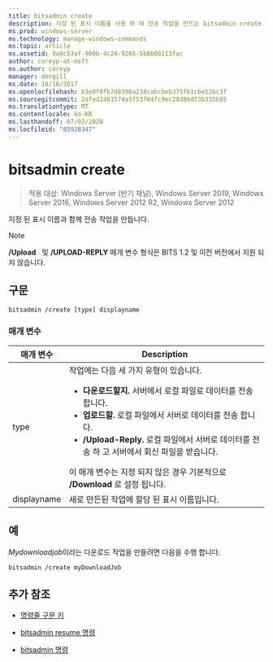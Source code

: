 ```yaml
---
title: bitsadmin create
description: 지정 된 표시 이름을 사용 하 여 전송 작업을 만드는 bitsadmin create 명령에 대 한 참조 문서입니다.
ms.prod: windows-server
ms.technology: manage-windows-commands
ms.topic: article
ms.assetid: 9a8c53af-900b-4c24-9265-5b8b08213fac
author: coreyp-at-msft
ms.author: coreyp
manager: dongill
ms.date: 10/16/2017
ms.openlocfilehash: b3e0f8fb7d8396a238cabcbeb375f61cbe526c3f
ms.sourcegitcommit: 2afed2461574a3f53f84fc9ec28d86df3b335685
ms.translationtype: MT
ms.contentlocale: ko-KR
ms.lasthandoff: 07/02/2020
ms.locfileid: "85928347"
---
```

# <a name="bitsadmin-create"></a>bitsadmin create

> 적용 대상: Windows Server (반기 채널), Windows Server 2019, Windows Server 2016, Windows Server 2012 R2, Windows Server 2012

지정 된 표시 이름과 함께 전송 작업을 만듭니다.

> [!NOTE]
> **/Upload**   및 **/UPLOAD-REPLY** 매개 변수 형식은 BITS 1.2 및 이전 버전에서 지원 되지 않습니다.

## <a name="syntax"></a>구문

```
bitsadmin /create [type] displayname
```

### <a name="parameters"></a>매개 변수

| 매개 변수 | Description |
| ------- | -------- |
| type | 작업에는 다음 세 가지 유형이 있습니다.<ul><li>**다운로드할지.** 서버에서 로컬 파일로 데이터를 전송 합니다.</li><li>**업로드할.** 로컬 파일에서 서버로 데이터를 전송 합니다.</li><li>**/Upload-Reply.** 로컬 파일에서 서버로 데이터를 전송 하 고 서버에서 회신 파일을 받습니다.</li></ul>이 매개 변수는 지정 되지 않은 경우 기본적으로 **/Download** 로 설정 됩니다. |
| displayname | 새로 만든된 작업에 할당 된 표시 이름입니다. |

## <a name="examples"></a>예

*Mydownloadjob*이라는 다운로드 작업을 만들려면 다음을 수행 합니다.

```
bitsadmin /create myDownloadJob
```

## <a name="additional-references"></a>추가 참조

- [명령줄 구문 키](command-line-syntax-key.md)

- [bitsadmin resume 명령](bitsadmin-resume.md)

- [bitsadmin 명령](bitsadmin.md)

